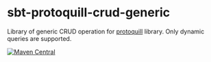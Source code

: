 # sbt-protoquill-crud-generic

Library of generic CRUD operation for [protoquill](https://github.com/zio/zio-protoquill) library. Only dynamic queries are supported.



[![Maven Central](https://maven-badges.herokuapp.com/maven-central/com.github.ajozwik/sbt-protoquill-crud-generic/badge.svg)](https://maven-badges.herokuapp.com/maven-central/com.github.ajozwik/sbt-protoquill-crud-generic)
